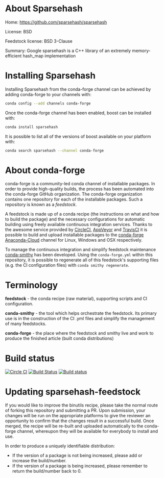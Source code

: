 About Sparsehash
================

Home: https://github.com/sparsehash/sparsehash

License: BSD

Feedstock license: BSD 3-Clause

Summary: Google sparsehash is a C++ library of an extremely memory-efficient hash_map implementation

Installing Sparsehash
=====================

Installing Sparsehash from the conda-forge channel can be achieved by adding conda-forge to your channels with:

```bash
conda config --add channels conda-forge
```

Once the conda-forge channel has been enabled, boost can be installed with:

```bash
conda install sparsehash
```

It is possible to list all of the versions of boost available on your platform with:

```bash
conda search sparsehash --channel conda-forge
```

About conda-forge
=================

conda-forge is a community-led conda channel of installable packages.
In order to provide high-quality builds, the process has been automated into the
conda-forge GitHub organization. The conda-forge organization contains one repository
for each of the installable packages. Such a repository is known as a *feedstock*.

A feedstock is made up of a conda recipe (the instructions on what and how to build
the package) and the necessary configurations for automatic building using freely
available continuous integration services. Thanks to the awesome service provided by
[CircleCI](https://circleci.com/), [AppVeyor](http://www.appveyor.com/)
and [TravisCI](https://travis-ci.org/) it is possible to build and upload installable
packages to the [conda-forge](https://anaconda.org/conda-forge)
[Anaconda-Cloud](http://docs.anaconda.org/) channel for Linux, Windows and OSX respectively.

To manage the continuous integration and simplify feedstock maintenance
[conda-smithy](http://github.com/conda-forge/conda-smithy) has been developed.
Using the ``conda-forge.yml`` within this repository, it is possible to regenerate all of
this feedstock's supporting files (e.g. the CI configuration files) with ``conda smithy regenerate``.



Terminology
===========

**feedstock** - the conda recipe (raw material), supporting scripts and CI configuration.

**conda-smithy** - the tool which helps orchestrate the feedstock. Its primary use is in the construction of the CI .yml files and simplify the management of many feedstocks.

**conda-forge** - the place where the feedstock and smithy live and work to produce the finished article (built conda distributions)

Build status
============

[![Circle CI](https://circleci.com/gh/conda-forge/staged-recipes/tree/master.svg?style=svg)](https://circleci.com/gh/conda-forge/staged-recipes/tree/master) [![Build Status](https://travis-ci.org/conda-forge/staged-recipes.svg?branch=master)](https://travis-ci.org/conda-forge/staged-recipes) [![Build status](https://ci.appveyor.com/api/projects/status/3lju80dibkmowsj5/branch/master?svg=true)](https://ci.appveyor.com/project/conda-forge/staged-recipes/branch/master)

Updating sparsehash-feedstock
=============================

If you would like to improve the binutils recipe, please take the normal route of forking this repository and submitting a PR. Upon submission, your changes will be run on the appropriate platforms to give the reviewer an opportunity to confirm that the changes result in a successful build. Once merged, the recipe will be re-built and uploaded automatically to the conda-forge channel, whereupon they will be available for everybody to install and use.

In order to produce a uniquely identifiable distribution:

* If the version of a package is not being increased, please add or increase the build/number.
* If the version of a package is being increased, please remember to return the build/number back to 0.
